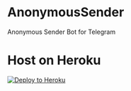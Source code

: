 # AnonymousSender
Anonymous Sender Bot for Telegram

# Host on Heroku
[![Deploy to Heroku](https://www.herokucdn.com/deploy/button.svg)](https://heroku.com/deploy?template=https://github.com/MadBoy-X/TeslaRobo.git) 
